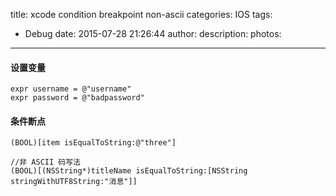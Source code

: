 title: xcode condition breakpoint non-ascii
categories: IOS
tags:
  - Debug
date: 2015-07-28 21:26:44
author:
description:
photos:
---
#### 设置变量
```
expr username = @"username"
expr password = @"badpassword"
```

#### 条件断点
```
(BOOL)[item isEqualToString:@"three"]

//非 ASCII 码写法
(BOOL)[(NSString*)titleName isEqualToString:[NSString stringWithUTF8String:"消息"]]
```
